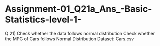 # Assignment-01_Q21a_Ans_-Basic-Statistics-level-1-
Q 21) Check whether the data follows normal distribution   Check whether the MPG of Cars follows Normal Distribution            Dataset: Cars.csv 
